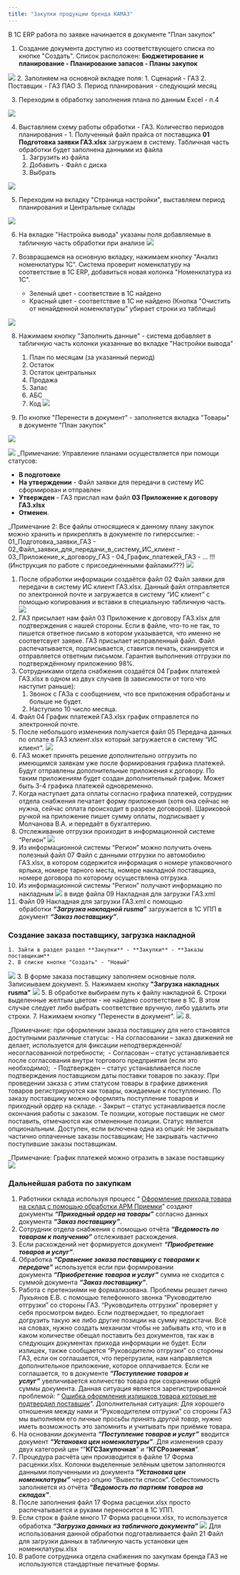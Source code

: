 ```yaml
---
title: "Закупки продукции бренда КАМАЗ"
---
```


В 1С ERP работа по заявке начинается в документе "План закупок"

1. Создание документа доступно из соответствующего списка по кнопке "Создать". 
Список расположен: **Бюджетирование и планирование - Планирование запасов - Планы закупок**

![](ERP/_attach/Pasted%20image%2020230515103612.png)
2.  Заполняем на основной вкладке поля:
	1. Сценарий - ГАЗ
	2. Поставщик - ГАЗ ПАО
	3. Период планирования - следующий месяц

3. Переходим в обработку заполнения плана по данным Excel - п.4

![](ERP/_attach/Pasted%20image%2020230516111814.png)

4. Выставляем схему работы обработки - ГАЗ. Количество периодов планирования - 1. Полученный файл прайса от поставщика **01 Подготовка заявки ГАЗ.xlsx** загружаем в систему. Табличная часть обработки будет заполнена данными из файла
	1. Загрузить из файла
	2. Добавить - Файл с диска
	3. Выбрать

![](ERP/_attach/Pasted%20image%2020230516114147.png)
 
5. Переходим на вкладку "Страница настройки", выставляем период планирования и Центральные склады

![](ERP/_attach/Pasted%20image%2020230516132554.png)

6. На вкладке "Настройка вывода" указаны поля добавляемые в табличную часть обработки при анализе
![](ERP/_attach/Pasted%20image%2020230516132724.png)

7. Возвращаемся на основную вкладку, нажимаем кнопку "Анализ номенклатуры 1С". Система проверит номенклатуру на соответствие в 1C ERP, добавиться новая колонка "Номенклатура из 1С".
	- Зеленый цвет - соответствие в 1С найдено
	- Красный цвет - соответствие в 1С не найдено (Кнопка "Очистить от ненайденной номенклатуры" убирает строки из таблицы)

![](ERP/_attach/Pasted%20image%2020230516154340.png)

8. Нажимаем кнопку "Заполнить данные" - система добавляет в табличную часть колонки указанные во вкладке "Настройки вывода"
	1. План по месяцам (за указанный период)
	2. Остаток
	3. Остаток центральных
	4. Продажа
	5. Запас
	6. АБС
	7. Код
![](ERP/_attach/Pasted%20image%2020230516155452.png)

9. По кнопке "Перенести в документ" - заполняется вкладка "Товары" в документе "План закупок"

![](ERP/_attach/Pasted%20image%2020230516184725.png)

![](ERP/_attach/Pasted%20image%2020230516190705.png)
_Примечание: Управление планами осуществляется при помощи статусов:
-   **В подготовке**
-   **На утверждении** - Файл заявки для передачи в систему ИС сформирован и отправлен
-   **Утвержден** - ГАЗ прислал нам файл **03 Приложение к договору ГАЗ.xlsx**
-   **Отменен**.

_Примечание 2: Все файлы относящиеся к данному плану закупок можно хранить и прикреплять в документе по гиперссылке:
	- 01_Подготовка_заявки_ГАЗ
	- 02_Файл_заявки_для_передачи_в_систему_ИС_клиент
	- 03_Приложение_к_договору_ГАЗ
	- 04_График_платежей_ГАЗ
	- ...
!!!(Инструкция по работе с присоединенными файлами???)
![](ERP/_attach/Pasted%20image%2020230515170202.png)

1.  После обработки информации создаётся файл 02 Файл заявки для передачи в систему ИС клиент ГАЗ.xlsx. Данный файл отправляется по электронной почте и загружается в систему “ИС клиент” с помощью копирования и вставки в специальную табличную часть. ![](https://rusalgo.github.io/howto//UPP/_attach/02_%D0%97%D0%B0%D0%B3%D1%80%D1%83%D0%B7%D0%BA%D0%B0_%D0%B7%D0%B0%D1%8F%D0%B2%D0%BA%D0%B8_%D0%B2_%D0%98%D0%A1_%D0%BA%D0%BB%D0%B8%D0%B5%D0%BD%D1%82_%D0%93%D0%90%D0%97.png)
2.  ГАЗ присылает нам файл 03 Приложение к договору ГАЗ.xlsx для подтверждения с нашей стороны. Если в файле, что-то не так, то пишется ответное письмо в котором указывается, что именно не соответсвует заявке. ГАЗ присылает исправленный файл. Файл распечатывается, подписывается, ставится печать, сканируется и отправляется ответным письмом. Гарантия выполнения отгрузки по подтверждённому приложению 98%.
3.  Сотрудниками отдела снабжения создаётся 04 График платежей ГАЗ.xlsx в одном из двух случаев (в зависимости от того что наступит раньше):
    1.  Звонок с ГАЗа с сообщением, что все приложения обработаны и больше не будет.
    2.  Наступило 10 число месяца.
4.  Файл 04 График платежей ГАЗ.xlsx график отправлется по электронной почте.
5.  После небольшого изменения получается файл 05 Передача данных по оплате в ГАЗ клиент.xlsx который загружается в систему “ИС клиент”. ![](https://rusalgo.github.io/howto//UPP/_attach/06_%D0%97%D0%B0%D0%B3%D1%80%D1%83%D0%B7%D0%BA%D0%B0_%D0%B3%D1%80%D0%B0%D1%84%D0%B8%D0%BA%D0%B0_%D0%BF%D0%BB%D0%B0%D1%82%D0%B5%D0%B6%D0%B5%D0%B9_%D0%B2_%D0%98%D0%A1_%D0%9A%D0%BB%D0%B8%D0%B5%D0%BD%D1%82.png)
6.  ГАЗ может принять решение дополнительно отгрузить по имеющимся заявкам уже после формирования графика платежей. Будут отправлены дополнительные приложения к договору. По таким приложениям будет создан дополнительный график. Может быть 3-4 графика платежей одновременно.
7.  Когда наступает дата оплаты согласно графика платежей, сотрудник отдела снабжения печатает форму приложения (хотя она сейчас не нужна, сейчас оплата происходит в разрезе договоров). Шариковой ручкой на приложение пишет сумму оплаты, подписывает у Молчанова В.А. и передаёт в бухгалтерию.
8.  Отслеживание отгрузки проиходит в информационной системе “Регион” ![](https://rusalgo.github.io/howto//UPP/_attach/06_%D0%98%D0%BD%D1%84%D0%BE%D1%80%D0%BC%D0%B0%D1%86%D0%B8%D1%8F_%D0%BF%D0%BE_%D0%BE%D1%82%D0%B3%D1%80%D1%83%D0%B7%D0%BA%D0%B5_%D0%93%D0%90%D0%97_%D0%A0%D0%B5%D0%B3%D0%B8%D0%BE%D0%BD.png)
9.  Из информационной системы “Регион” можно получить очень полезный файл 07 Файл с данными отгрузки по автомобилю ГАЗ.xlsx, в котором содержится информация о номере упаковочного ярлыка, номере тарного места, номере накладной поставщика, номере договора по которому осуществлена отгрузка.
10.  Из информационной системы “Регион” получают информацию по накладным ![](https://rusalgo.github.io/howto//UPP/_attach/08_%D0%98%D0%BD%D1%84%D0%BE%D1%80%D0%BC%D0%B0%D1%86%D0%B8%D1%8F_%D0%BF%D0%BE_%D0%BD%D0%B0%D0%BA%D0%BB%D0%B0%D0%B4%D0%BD%D1%8B%D0%BC_%D0%93%D0%90%D0%97_%D0%A0%D0%B5%D0%B3%D0%B8%D0%BE%D0%BD.png) в виде файла 09 Накладная для загрузки ГАЗ.xml
11.  Файл 09 Накладная для загрузки ГАЗ.xml с помощью обработки _**“Загрузка накладной rusma”**_ загружается в 1С УПП в документ _**“Заказ поставщику”**_. 

### Cоздание заказа поставщику, загрузка накладной
	1. Зайти в раздел раздел **Закупки** - **Закупки** - **Заказы поставщикам**
	2. В списке кнопке "Создать" - "Новый"
![](ERP/_attach/Pasted%20image%2020230516160242.png)
	3. В форме заказа поставщику заполняем основные поля. Записиываем документ.
	5. Нажимаем кнопку **"Загрузка накладных rusma"** 
![](ERP/_attach/Pasted%20image%2020230516202127.png)
	5. В обработке выбираем путь к файлу накладной
	6. Строки выделенные желтым цветом - не найдено соответствие в 1С. В этом случае следует либо выбрать соответствие вручную, либо удалить эти строки.
	7. Нажимаем кнопку "Перенести в документ".
![](ERP/_attach/Pasted%20image%2020230516202510.png)
	8. 

_Примечание: при оформлении заказа поставщику для него становятся доступными различные статусы:
	-   На согласовании – заказ движений не делает, используется для фиксации неподтвержденной/несогласованной потребности; 
	-   Согласован – статус устанавливается после согласования внутри торгового предприятия (если это необходимо); 
	-   Подтвержден – статус устанавливается после подтверждения поставщиком даты поставки товаров по заказу. При проведении заказа с этим статусом товары в графике движения товаров регистрируются как товары, ожидаемые к поступлению. По заказу поставщику можно оформлять поступление товаров и приходный ордер на складе.
	-   Закрыт – статус устанавливается после окончания работы с заказом. Те позиции, которые поставщик не смог поставить, отмечаются как отмененные позиции. Статус является опциональным. Доступен, если включена одна из опций: Не закрывать частично оплаченные заказы поставщикам; Не закрывать частично поступившие заказы поставщикам.

_Примечание: График платежей можно отразить в заказе поставщику
![](ERP/_attach/Pasted%20image%2020230516205605.png)

### Дальнейшая работа по закупкам
1.  Работники склада используя процесс “ [Оформление прихода товара на склад с помощью обработки АРМ Приемки](https://rusalgo.github.io/howto/UPP/%D0%9E%D1%84%D0%BE%D1%80%D0%BC%D0%BB%D0%B5%D0%BD%D0%B8%D0%B5-%D0%BF%D1%80%D0%B8%D1%85%D0%BE%D0%B4%D0%B0-%D1%82%D0%BE%D0%B2%D0%B0%D1%80%D0%B0-%D0%BD%D0%B0-%D1%81%D0%BA%D0%BB%D0%B0%D0%B4-%D1%81-%D0%BF%D0%BE%D0%BC%D0%BE%D1%89%D1%8C%D1%8E-%D0%BE%D0%B1%D1%80%D0%B0%D0%B1%D0%BE%D1%82%D0%BA%D0%B8-%D0%90%D0%A0%D0%9C-%D0%9F%D1%80%D0%B8%D0%B5%D0%BC%D0%BA%D0%B8/)” создают документы _**“Приходный ордер на товары”**_ согласно данных документа _**“Заказ поставщику”**_.
2.  Сотрудник отдела снабжения с помощью отчёта _**“Ведомость по товарам к получению”**_ отслеживает расхождения.
3.  Если расхождений нет формируется документ _**“Приобретение товаров и услуг”**_.
4.  Обработка _**“Сравнение заказа поставщику с товарами к передаче”**_ используется если при формировании документа _**“Приобретение товаров и услуг”**_ сумма не сходится с суммой документа _**“Заказ поставщику”**_.
5.  Работа с претензиями не формализована. Проблемы решает лично Лукьянов Е.В. с помощью телефонного звонка “Руководителю отгрузки” со стороны ГАЗ. “Руководитель отгрузки” проверяет у себя просмотром видео. Если подтверждает, то предлогает догрузить такую же либо другие позиции на сумму недостачи. Всё на словах, нужно создать механизм чтобы не забывать кто, что и в каком количестве обещал поставить без документов, так как в следующих документах прихода информации не будет. Если излишек, также сообщается “Руководителю отгрузки” со стороны ГАЗ, если он соглашается, что перегрузили, нам направляется дополнительное приложение, которое оплачивается. Если не соглашается, то в документе _**“Поступление товаров и услуг”**_ увеличивается количество товара при сохранении общей суммы документа. Данная ситуация является зарегистрированной проблемой: “ [Ошибка оформления излишков товара которые не подтвердил поставщик](https://rusalgo.github.io/howto/UPP/%D0%9E%D1%88%D0%B8%D0%B1%D0%BA%D0%B0-%D0%BE%D1%84%D0%BE%D1%80%D0%BC%D0%BB%D0%B5%D0%BD%D0%B8%D1%8F-%D0%B8%D0%B7%D0%BB%D0%B8%D1%88%D0%BA%D0%BE%D0%B2-%D1%82%D0%BE%D0%B2%D0%B0%D1%80%D0%B0-%D0%BA%D0%BE%D1%82%D0%BE%D1%80%D1%8B%D0%B5-%D0%BD%D0%B5-%D0%BF%D0%BE%D0%B4%D1%82%D0%B2%D0%B5%D1%80%D0%B4%D0%B8%D0%BB-%D0%BF%D0%BE%D1%81%D1%82%D0%B0%D0%B2%D1%89%D0%B8%D0%BA/)”. Дополнительная ситуация: Для хорошего отношения между нами и “Руководителем отгрузки” со стороны ГАЗ мы выполняем его личные просьбы _принять другой товар_, нужно иметь возможность это запомнить и учитывать при приёмке товара.
6.  На основании документа _**“Поступление товаров и услуг”**_ вводится документ _**“Установка цен номенклатуры”**_. Для изменения сразу двух категорий цен “”**КГСЗакупочная**" и “**КГСРозничная**”.
7.  Процедура расчёта цен производится в файле 17 Форма расценки.xlsx. Колонки выделенные зелёным цветом заполняются данными полученными из документа _**“Установка цен номенклатуры”**_ через опцию “Вывести список”. Себестоимость заполняется из отчёта _**“Ведомость по партиям товаров на складах”**_.
8.  После заполнения файл 17 Форма расценки.xlsx просто распечатывается и руками переносится в 1С УПП.
9.  Если строк в файле много 17 Форма расценки.xlsx, то используется обработка _**“Загрузка данных из табличного документа”**_ ![](https://rusalgo.github.io/howto//UPP/_attach/21_%D0%98%D1%81%D0%BF%D0%BE%D0%BB%D1%8C%D0%B7%D0%BE%D0%B2%D0%B0%D0%BD%D0%B8%D0%B5_%D0%B7%D0%B0%D0%B3%D1%80%D1%83%D0%B7%D0%BA%D0%B8_%D0%B4%D0%B0%D0%BD%D0%BD%D1%8B%D1%85_%D0%B8%D0%B7_%D1%82%D0%B0%D0%B1%D0%BB%D0%B8%D1%87%D0%BD%D0%BE%D0%B3%D0%BE_%D0%B4%D0%BE%D0%BA%D1%83%D0%BC%D0%B5%D0%BD%D1%82%D0%B0.png) Для использования данной обработки подготавливается файл 21 Файл для загрузки данных в табличную часть установки цен номенклатуры.xlsx
10.  В работе сотрудника отдела снабжения по закупкам бренда ГАЗ не используются стандартные печатные формы.
